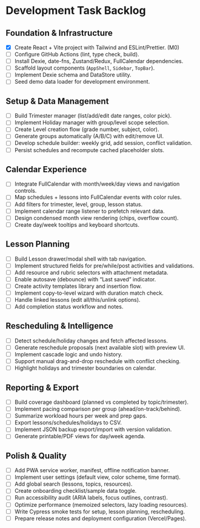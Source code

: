 # Development Task Backlog

## Foundation & Infrastructure
- [x] Create React + Vite project with Tailwind and ESLint/Prettier. (M0)
- [ ] Configure GitHub Actions (lint, type check, build).
- [ ] Install Dexie, date-fns, Zustand/Redux, FullCalendar dependencies.
- [ ] Scaffold layout components (`AppShell`, `Sidebar`, `TopBar`).
- [ ] Implement Dexie schema and DataStore utility.
- [ ] Seed demo data loader for development environment.

## Setup & Data Management
- [ ] Build Trimester manager (list/add/edit date ranges, color pick).
- [ ] Implement Holiday manager with group/level scope selection.
- [ ] Create Level creation flow (grade number, subject, color).
- [ ] Generate groups automatically (A/B/C) with edit/remove UI.
- [ ] Develop schedule builder: weekly grid, add session, conflict validation.
- [ ] Persist schedules and recompute cached placeholder slots.

## Calendar Experience
- [ ] Integrate FullCalendar with month/week/day views and navigation controls.
- [ ] Map schedules + lessons into FullCalendar events with color rules.
- [ ] Add filters for trimester, level, group, lesson status.
- [ ] Implement calendar range listener to prefetch relevant data.
- [ ] Design condensed month view rendering (chips, overflow count).
- [ ] Create day/week tooltips and keyboard shortcuts.

## Lesson Planning
- [ ] Build Lesson drawer/modal shell with tab navigation.
- [ ] Implement structured fields for pre/while/post activities and validations.
- [ ] Add resource and rubric selectors with attachment metadata.
- [ ] Enable autosave (debounce) with “Last saved” indicator.
- [ ] Create activity templates library and insertion flow.
- [ ] Implement copy-to-level wizard with duration match check.
- [ ] Handle linked lessons (edit all/this/unlink options).
- [ ] Add completion status workflow and notes.

## Rescheduling & Intelligence
- [ ] Detect schedule/holiday changes and fetch affected lessons.
- [ ] Generate reschedule proposals (next available slot) with preview UI.
- [ ] Implement cascade logic and undo history.
- [ ] Support manual drag-and-drop reschedule with conflict checking.
- [ ] Highlight holidays and trimester boundaries on calendar.

## Reporting & Export
- [ ] Build coverage dashboard (planned vs completed by topic/trimester).
- [ ] Implement pacing comparison per group (ahead/on-track/behind).
- [ ] Summarize workload hours per week and prep gaps.
- [ ] Export lessons/schedules/holidays to CSV.
- [ ] Implement JSON backup export/import with version validation.
- [ ] Generate printable/PDF views for day/week agenda.

## Polish & Quality
- [ ] Add PWA service worker, manifest, offline notification banner.
- [ ] Implement user settings (default view, color scheme, time format).
- [ ] Add global search (lessons, topics, resources).
- [ ] Create onboarding checklist/sample data toggle.
- [ ] Run accessibility audit (ARIA labels, focus outlines, contrast).
- [ ] Optimize performance (memoized selectors, lazy loading resources).
- [ ] Write Cypress smoke tests for setup, lesson planning, rescheduling.
- [ ] Prepare release notes and deployment configuration (Vercel/Pages).
